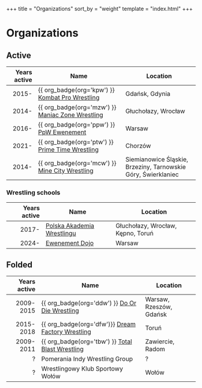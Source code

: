 +++
title = "Organizations"
sort_by = "weight"
template = "index.html"
+++

# Organizations

## Active

| Years active | Name | Location |
|--:|---|---|
| 2015- | {{ org_badge(org='kpw') }} [Kombat Pro Wrestling](@/o/kpw.md) | Gdańsk, Gdynia |
| 2014- | {{ org_badge(org='mzw') }} [Maniac Zone Wrestling](@/o/mzw.md) | Głuchołazy, Wrocław |
| 2016- | {{ org_badge(org='ppw') }} [PpW Ewenement](@/o/ppw.md) | Warsaw |
| 2021- | {{ org_badge(org='ptw') }} [Prime Time Wrestling](@/o/ptw.md) | Chorzów |
| 2014- | {{ org_badge(org='mcw') }} [Mine City Wrestling](@/o/mcw.md) | Siemianowice Śląskie, Brzeziny, Tarnowskie Góry, Świerklaniec |

### Wrestling schools

| Years active | Name | Location |
|--:|---|---|
| 2017- | [Polska Akademia Wrestlingu](@/o/paw.md) | Głuchołazy, Wrocław, Kępno, Toruń |
| 2024- | [Ewenement Dojo](@/o/ewenement-dojo.md) | Warsaw |

## Folded

| Years active | Name | Location |
|--:|---|---|
| 2009-2015 | {{ org_badge(org='ddw') }} [Do Or Die Wrestling](@/o/ddw.md) | Warsaw, Rzeszów, Gdańsk |
| 2015-2018 | {{ org_badge(org='dfw')}} [Dream Factory Wrestling](@/o/dfw.md) | Toruń |
| 2009-2011 | {{ org_badge(org='tbw') }} [Total Blast Wrestling](@/o/tbw.md) | Zawiercie, Radom |
| ? | Pomerania Indy Wrestling Group | ? |
| ? | Wrestlingowy Klub Sportowy Wołów | Wołów |
